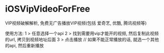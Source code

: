 # iOSVipVideoForFree
VIP视频破解解析, 免费无广告播放VIP视频(包括 爱奇艺, 优酷, 腾讯视频等)

使用方法:
1 > 任意选择一个api
2 > 找到需要用vip才能开的视频, 然后复制此视频的url, 拷贝到视频地址后面
3 > 点击播放
// 如果不能正常播放的话, 就选一个其他的api, 然后重新播放
